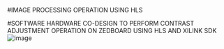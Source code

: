 #IMAGE PROCESSING OPERATION USING HLS

#SOFTWARE HARDWARE CO-DESIGN TO PERFORM CONTRAST ADJUSTMENT OPERATION ON ZEDBOARD USING HLS AND XILINK SDK
![image](https://user-images.githubusercontent.com/110079648/204360149-719f0fa4-ed5e-46d2-95e5-c3c4881d8e16.png)
